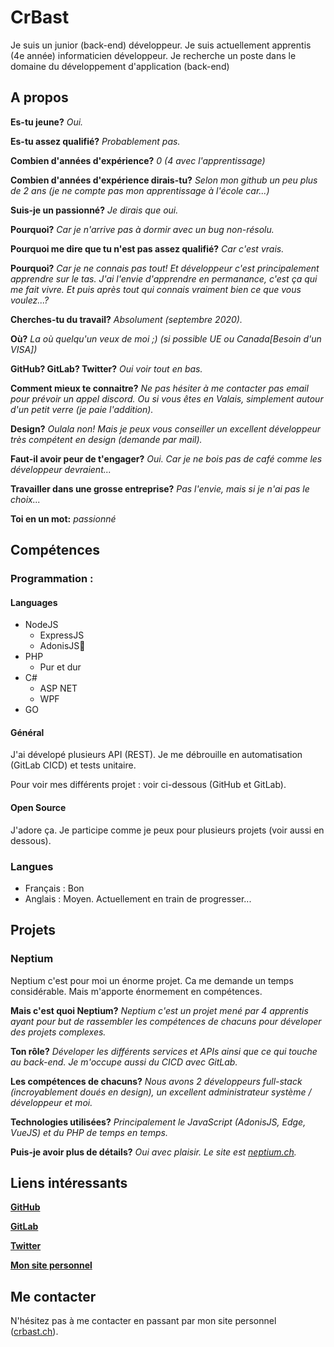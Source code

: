 # CrBast

Je suis un junior (back-end) développeur. Je suis actuellement apprentis (4e année) informaticien développeur.
Je recherche un poste dans le domaine du développement d'application (back-end)

## A propos
**Es-tu jeune?** *Oui.*

**Es-tu assez qualifié?** *Probablement pas.*

**Combien d'années d'expérience?** *0 (4 avec l'apprentissage)*

**Combien d'années d'expérience dirais-tu?** *Selon mon github un peu plus de 2 ans (je ne compte pas mon apprentissage à l'école car...)*

**Suis-je un passionné?** *Je dirais que oui.*

**Pourquoi?** *Car je n'arrive pas à dormir avec un bug non-résolu.*

**Pourquoi me dire que tu n'est pas assez qualifié?** *Car c'est vrais.*

**Pourquoi?** *Car je ne connais pas tout! Et développeur c'est principalement apprendre sur le tas. J'ai l'envie d'apprendre en permanance, c'est ça qui me fait vivre. Et puis après tout qui connais vraiment bien ce que vous voulez...?*

**Cherches-tu du travail?** *Absolument (septembre 2020).*

**Où?** *La où quelqu'un veux de moi ;) (si possible UE ou Canada[Besoin d'un VISA])*

**GitHub? GitLab? Twitter?** *Oui voir tout en bas.*

**Comment mieux te connaitre?** *Ne pas hésiter à me contacter pas email pour prévoir un appel discord. Ou si vous êtes en Valais, simplement autour d'un petit verre (je paie l'addition).*

**Design?** *Oulala non! Mais je peux vous conseiller un excellent développeur très compétent en design (demande par mail).*

**Faut-il avoir peur de t'engager?** *Oui. Car je ne bois pas de café comme les développeur devraient...*

**Travailler dans une grosse entreprise?** *Pas l'envie, mais si je n'ai pas le choix...*

**Toi en un mot:** *passionné*

## Compétences

### Programmation :

#### Languages
- NodeJS 
  - ExpressJS
  - AdonisJS💜
- PHP
  - Pur et dur
- C#
  - ASP NET
  - WPF
- GO

#### Général

J'ai dévelopé plusieurs API (REST). Je me débrouille en automatisation (GitLab CICD) et tests unitaire.

Pour voir mes différents projet : voir ci-dessous (GitHub et GitLab).

#### Open Source
J'adore ça. Je participe comme je peux pour plusieurs projets (voir aussi en dessous). 

### Langues
- Français : Bon
- Anglais : Moyen. Actuellement en train de progresser...

## Projets

### Neptium
Neptium c'est pour moi un énorme projet. Ca me demande un temps considérable. Mais m'apporte énormement en compétences.

**Mais c'est quoi Neptium?** *Neptium c'est un projet mené par 4 apprentis ayant pour but de rassembler les compétences de chacuns pour déveloper des projets complexes.*

**Ton rôle?** *Déveloper les différents services et APIs ainsi que ce qui touche au back-end. Je m'occupe aussi du CICD avec GitLab.*

**Les compétences de chacuns?** *Nous avons 2 développeurs full-stack (incroyablement doués en design), un excellent administrateur système / développeur et moi.*

**Technologies utilisées?** *Principalement le JavaScript (AdonisJS, Edge, VueJS) et du PHP de temps en temps.*

**Puis-je avoir plus de détails?** *Oui avec plaisir. Le site est [neptium.ch](https://www.neptium.ch/fr/).*

## Liens intéressants
**[GitHub](https://github.com/CrBast)**

**[GitLab](https://gitlab.com/CrBast)**

**[Twitter](https://twitter.com/lecreb/)**

**[Mon site personnel](https://crbast.ch)**

## Me contacter 
N'hésitez pas à me contacter en passant par mon site personnel ([crbast.ch](https://crbast.ch)). 
